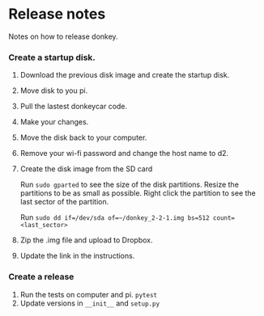 # Release notes
Notes on how to release donkey.

### Create a startup disk.


1. Download the previous disk image and create the startup disk.
2. Move disk to you pi. 
3. Pull the lastest donkeycar code. 
4. Make your changes.  
5. Move the disk back to your computer.
6. Remove your wi-fi password and change the host name to d2.
7. Create the disk image from the SD card

    Run `sudo gparted` to see the size of the disk partitions. Resize the partitions
    to be as small as possible. Right click the partition to see the last sector of the partition. 
    
    Run `sudo dd if=/dev/sda of=~/donkey_2-2-1.img bs=512 count=<last_sector>` 

8. Zip the .img file and upload to Dropbox. 
9. Update the link in the instructions.
 
### Create a release 

1. Run the tests on computer and pi. `pytest`
2. Update versions in `__init__` and `setup.py`
